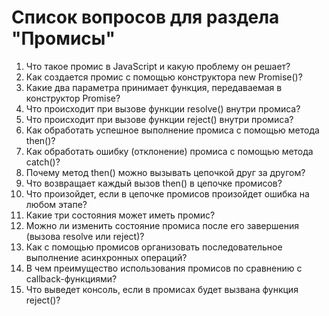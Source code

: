 # Список вопросов для раздела "Промисы"

1. Что такое промис в JavaScript и какую проблему он решает?
2. Как создается промис с помощью конструктора new Promise()?
3. Какие два параметра принимает функция, передаваемая в конструктор Promise?
4. Что происходит при вызове функции resolve() внутри промиса?
5. Что происходит при вызове функции reject() внутри промиса?
6. Как обработать успешное выполнение промиса с помощью метода then()?
7. Как обработать ошибку (отклонение) промиса с помощью метода catch()?
8. Почему метод then() можно вызывать цепочкой друг за другом?
9. Что возвращает каждый вызов then() в цепочке промисов?
10. Что произойдет, если в цепочке промисов произойдет ошибка на любом этапе?
11. Какие три состояния может иметь промис?
12. Можно ли изменить состояние промиса после его завершения (вызова resolve или reject)?
13. Как с помощью промисов организовать последовательное выполнение асинхронных операций?
14. В чем преимущество использования промисов по сравнению с callback-функциями?
15. Что выведет консоль, если в промисах будет вызвана функция reject()?
